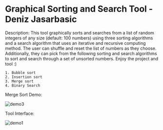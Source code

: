 # Graphical Sorting and Search Tool - Deniz Jasarbasic

Description: This tool graphically sorts and searches from a list of random integers of any size (default: 100 numbers) using three sorting algorithms and a search algorithm that uses an iterative and recursive computing method. The user can shuffle and reset the list of numbers as they choose. Additionally, they can pick from the following sorting and search algorithms to sort and search through a set of unsorted numbers. Enjoy the project and tool :)

    1. Bubble sort  
    2. Insertion sort
    3. Merge sort
    4. Binary Search 
    
Merge Sort Demo:

![demo3](https://user-images.githubusercontent.com/46465622/107127267-0b07d800-6883-11eb-8143-8675dd8d5c17.gif)

Tool Interface:

![demo1](https://user-images.githubusercontent.com/46465622/107127222-a77daa80-6882-11eb-9dc0-6db52c5ee123.JPG)
